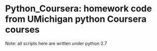# Python_Coursera: homework code from UMichigan python Coursera courses

Note: all scripts here are written under python 2.7
